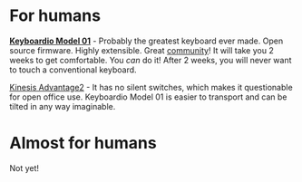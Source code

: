 # For humans

[**Keyboardio Model 01**](https://keyboard.io/) - Probably the greatest keyboard ever made. Open source firmware. Highly extensible. Great [community](https://community.keyboard.io/)! It will take you 2 weeks to get comfortable. You *can* do it! After 2 weeks, you will never want to touch a conventional keyboard.

[Kinesis Advantage2](https://kinesis-ergo.com/keyboards/advantage2-keyboard/) - It has no silent switches, which makes it questionable for open office use. Keyboardio Model 01 is easier to transport and can be tilted in any way imaginable.

# Almost for humans

Not yet!
